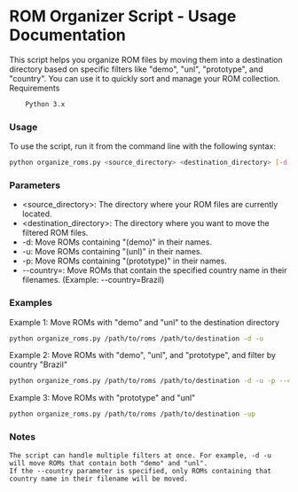 # ROM Organizer Script - Usage Documentation

This script helps you organize ROM files by moving them into a destination directory based on specific filters like "demo", "unl", "prototype", and "country". You can use it to quickly sort and manage your ROM collection.
Requirements
```bash
    Python 3.x
```

### Usage

To use the script, run it from the command line with the following syntax:
```bash
python organize_roms.py <source_directory> <destination_directory> [-d] [-u] [-p] [--country=<country>]
```

### Parameters

- <source_directory>: The directory where your ROM files are currently located.
- <destination_directory>: The directory where you want to move the filtered ROM files.
- -d: Move ROMs containing "(demo)" in their names.
- -u: Move ROMs containing "(unl)" in their names.
- -p: Move ROMs containing "(prototype)" in their names.
- --country=<country>: Move ROMs that contain the specified country name in their filenames. (Example: --country=Brazil)

### Examples
Example 1: Move ROMs with "demo" and "unl" to the destination directory
```bash
python organize_roms.py /path/to/roms /path/to/destination -d -u
```
Example 2: Move ROMs with "demo", "unl", and "prototype", and filter by country "Brazil"
```bash
python organize_roms.py /path/to/roms /path/to/destination -d -u -p --country=Brazil
```
Example 3: Move ROMs with "prototype" and "unl"
```bash
python organize_roms.py /path/to/roms /path/to/destination -up
```

### Notes

    The script can handle multiple filters at once. For example, -d -u will move ROMs that contain both "demo" and "unl".
    If the --country parameter is specified, only ROMs containing that country name in their filename will be moved.

